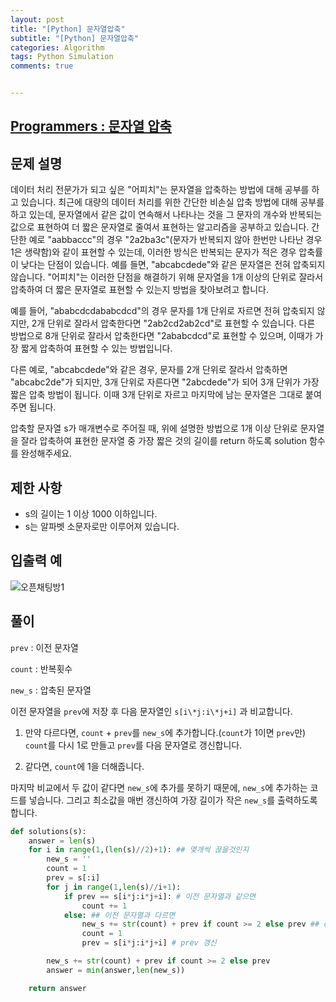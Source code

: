```yaml
---
layout: post
title: "[Python] 문자열압축"
subtitle: "[Python] 문자열압축"
categories: Algorithm
tags: Python Simulation
comments: true


---
```

## [Programmers : 문자열 압축](https://programmers.co.kr/learn/courses/30/lessons/60057)

## 문제 설명

데이터 처리 전문가가 되고 싶은 "어피치"는 문자열을 압축하는 방법에 대해 공부를 하고 있습니다. 최근에 대량의 데이터 처리를 위한 간단한 비손실 압축 방법에 대해 공부를 하고 있는데, 문자열에서 같은 값이 연속해서 나타나는 것을 그 문자의 개수와 반복되는 값으로 표현하여 더 짧은 문자열로 줄여서 표현하는 알고리즘을 공부하고 있습니다.
간단한 예로 "aabbaccc"의 경우 "2a2ba3c"(문자가 반복되지 않아 한번만 나타난 경우 1은 생략함)와 같이 표현할 수 있는데, 이러한 방식은 반복되는 문자가 적은 경우 압축률이 낮다는 단점이 있습니다. 예를 들면, "abcabcdede"와 같은 문자열은 전혀 압축되지 않습니다. "어피치"는 이러한 단점을 해결하기 위해 문자열을 1개 이상의 단위로 잘라서 압축하여 더 짧은 문자열로 표현할 수 있는지 방법을 찾아보려고 합니다.

예를 들어, "ababcdcdababcdcd"의 경우 문자를 1개 단위로 자르면 전혀 압축되지 않지만, 2개 단위로 잘라서 압축한다면 "2ab2cd2ab2cd"로 표현할 수 있습니다. 다른 방법으로 8개 단위로 잘라서 압축한다면 "2ababcdcd"로 표현할 수 있으며, 이때가 가장 짧게 압축하여 표현할 수 있는 방법입니다.

다른 예로, "abcabcdede"와 같은 경우, 문자를 2개 단위로 잘라서 압축하면 "abcabc2de"가 되지만, 3개 단위로 자른다면 "2abcdede"가 되어 3개 단위가 가장 짧은 압축 방법이 됩니다. 이때 3개 단위로 자르고 마지막에 남는 문자열은 그대로 붙여주면 됩니다.

압축할 문자열 s가 매개변수로 주어질 때, 위에 설명한 방법으로 1개 이상 단위로 문자열을 잘라 압축하여 표현한 문자열 중 가장 짧은 것의 길이를 return 하도록 solution 함수를 완성해주세요.

## 제한 사항
- s의 길이는 1 이상 1000 이하입니다.
- s는 알파벳 소문자로만 이루어져 있습니다.

## 입출력 예
![오픈채팅방1](https://yunsikus.github.io/assets/img/post_img/문자열압축1.jpg)

## 풀이
`prev` : 이전 문자열

`count` : 반복횟수

`new_s` : 압축된 문자열

이전 문자열을 `prev`에 저장 후 다음 문자열인 `s[i\*j:i\*j+i]` 과 비교합니다.

1) 만약 다르다면, `count` + `prev`를 `new_s`에 추가합니다.(`count`가 1이면 `prev`만) `count`를 다시 1로 만들고 `prev`를 다음 문자열로 갱신합니다.

2) 같다면, `count`에 1을 더해줍니다.

마지막 비교에서 두 값이 같다면 `new_s`에 추가를 못하기 때문에, `new_s`에 추가하는 코드를 넣습니다. 그리고 최소값을 매번 갱신하여 가장 길이가 작은 `new_s`를 출력하도록 합니다.


```python
def solutions(s):
    answer = len(s)
    for i in range(1,(len(s)//2)+1): ## 몇개씩 끊을것인지
        new_s = ''
        count = 1
        prev = s[:i]
        for j in range(1,len(s)//i+1):
            if prev == s[i*j:i*j+i]: # 이전 문자열과 같으면
                count += 1
            else: ## 이전 문자열과 다르면
                new_s += str(count) + prev if count >= 2 else prev ## count가 2이상인 경우만 new_s에 추가
                count = 1   
                prev = s[i*j:i*j+i] # prev 갱신

        new_s += str(count) + prev if count >= 2 else prev
        answer = min(answer,len(new_s))

    return answer
```
